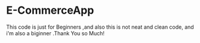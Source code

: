 # E-CommerceApp
This code is just for Beginners ,and also this is not neat and clean code, and i'm also a biginner .Thank You so Much! 
